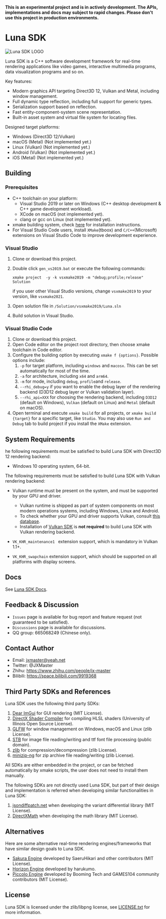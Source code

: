 **This is an experimental project and is in actively development. The APIs, implementations and docs may subject to rapid changes. Please don't use this project in production environments.**

# Luna SDK

![Luna SDK LOGO](https://www.lunasdk.org/logo.png)

Luna SDK is a C++ software development framework for real-time rendering applications like video games, interactive multimedia programs, data visualization programs and so on.

Key features:

* Modern graphics API targeting Direct3D 12, Vulkan and Metal, including window management.
* Full dynamic type reflection, including full support for generic types.
* Serialization support based on reflection.
* Fast entity-component-system scene representation.
* Built-in asset system and virtual file system for locating files.

Designed target platforms:

* Windows (Direct3D 12/Vulkan)
* macOS (Metal) (Not implemented yet.)
* Linux (Vulkan) (Not implemented yet.)
* Android (Vulkan) (Not implemented yet.)
* iOS (Metal) (Not implemented yet.)

## Building

### Prerequisites

* C++ toolchain on your platform:
    * Visual Studio 2019 or later on Windows (C++ desktop development & C++ game development workload).
    * XCode on macOS (not implemented yet).
    * clang or gcc on Linux (not implemented yet).
* xmake building system, check [here](https://xmake.io/#/guide/installation) for installation instructions.
* For Visual Studio Code users, install `XMake`(tboox) and `C/C++`(Microsoft) extensions on Visual Studio Code to improve development experience.

### Visual Studio
1. Clone or download this project.
1. Double click `gen_vs2019.bat` or execute the following commands:

    ``` xmake project  -y -k vsxmake2019 -m "debug;profile;release" Solution ```

    if you user other Visual Studio versions, change `vsxmake2019` to your version, like `vsxmake2021`.

1. Open solution file in `/Solution/vsxmake2019/Luna.sln`
1. Build solution in Visual Studio.

### Visual Studio Code
1. Clone or download this project.
1. Open Code editor on the project root directory, then choose xmake toolchain in Code editor.
1. Configure the building option by executing `xmake f {options}`. Possible options include:
   1. `-p` for target platform, including `windows` and `macosx`. This can be set automatically for most of the time.
   1. `-a` for architecture, including `x64` and `arm64`. 
   1. `-m` for mode, including `debug`, `profile`and `release`.
   1. `--rhi_debug=y` if you want to enable the debug layer of the rendering backend (D3D12 debug layer or Vulkan validation layer).
   1. `--rhi_api=XXX` for choosing the rendering backend, including `D3D12` (default on Windows), `Vulkan` (default on Linux) and `Metal` (default on macOS). 
1. Open terminal and execute `xmake build` for all projects, or `xmake build {target}` for a specific target, like `Studio`. You may also use `Run and Debug` tab to build project if you install the `XMake` extension.

## System Requirements

he following requirements must be satisfied to build Luna SDK with Direct3D 12 rendering backend:

* Windows 10 operating system, 64-bit.

The following requirements must be satisfied to build Luna SDK with Vulkan rendering backend:

* Vulkan runtime must be present on the system, and must be supported by your GPU and driver.
  * Vulkan runtime is shipped as part of system components on most modern operations systems, including Windows, Linux and Android.
  * To check whether your GPU and driver supports Vulkan, consult [this database](https://vulkan.gpuinfo.org/).
  * Installation of [Vulkan SDK](https://vulkan.lunarg.com/) is **not required** to build Luna SDK with Vulkan rendering backend.

* `VK_KHR_maintenance1 ` extension support, which is mandatory in Vulkan 1.1+.
* `VK_KHR_swapchain` extension support, which should be supported on all platforms with display screens.

## Docs
See [Luna SDK Docs](https://www.lunasdk.org).

## Feedback & Discussion
* `Issues` page is available for bug report and feature request (not guaranteed to be satisfied).
* `Discussions` page is available for discussions.
* QQ group: 665068249 (Chinese only).

## Contact Author
* Email: jxmaster@yeah.net
* Twitter: @JXMaster
* Zhihu: https://www.zhihu.com/people/jx-master
* Bilibili: https://space.bilibili.com/9919368

## Third Party SDKs and References
Luna SDK uses the following third party SDKs:
1. [Dear ImGui](https://github.com/ocornut/imgui) for GUI rendering (MIT License).
1. [DirectX Shader Compiler](https://github.com/microsoft/DirectXShaderCompiler) for compiling HLSL shaders (University of Illinois Open Source License).
1. [GLFW](https://github.com/glfw/glfw) for window management on Windows, macOS and Linux (zlib License).
1. [STB](https://github.com/nothings/stb) for image file reading/writing and ttf font file processing (public domain).
1. [zlib](https://github.com/madler/zlib) for compression/decompression (zlib License).
1. [minizip-ng](https://github.com/zlib-ng/minizip-ng) for zip archive file reading/writing (zlib License).

All SDKs are either embedded in the project, or can be fetched automatically by xmake scripts, the user does not need to install them manually.

The following SDKs are not directly used Luna SDK, but part of their design and implementation is referred when developing similar functionalities in Luna SDK:

1. [jsondiffpatch.net](https://github.com/wbish/jsondiffpatch.net) when developing the variant differential library (MIT License).
2. [DirectXMath](https://github.com/microsoft/DirectXMath) when developing the math library (MIT License).

## Alternatives

Here are some alternative real-time rendering engines/frameworks that have similar design goals to Luna SDK.

* [Sakura Engine](https://github.com/SakuraEngine/SakuraEngine) developed by  SaeruHikari and other contributors (MIT License).
* [Horizon Engine](https://github.com/harukumo/HorizonEngine) developed by harukumo.
* [Piccolo Engine](https://github.com/BoomingTech/Piccolo) developed by Booming Tech and GAMES104 community contributors (MIT License).

## License
Luna SDK is licensed under the zlib/libpng license, see [LICENSE.txt](./LICENSE.txt) for more information.